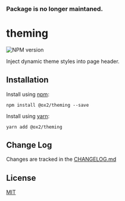 ### Package is no longer maintaned.

# theming
![NPM version](https://img.shields.io/npm/v/@ox2/theming.svg?style=flat)

Inject dynamic theme styles into page header.


## Installation
Install using [npm](http://npmjs.com):
```
npm install @ox2/theming --save
```
Install using [yarn](http://yarnpkg.com):
```
yarn add @ox2/theming
```

## Change Log
Changes are tracked in the [CHANGELOG.md](https://github.com/ox2/theming/tree/master/CHANGELOG.md)

## License
[MIT](https://github.com/ox2/theming/tree/master/LICENSE)

